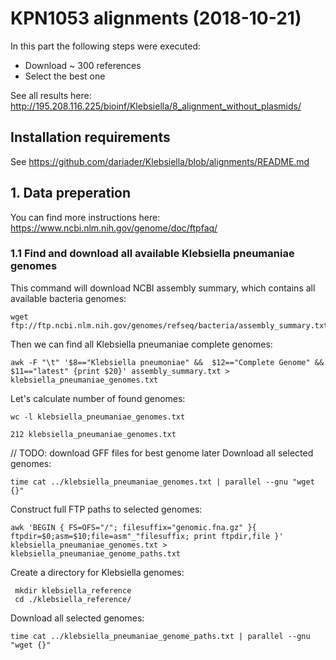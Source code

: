 # KPN1053 alignments (2018-10-21)

In this part the following steps were executed:
  - Download ~ 300 references
  - Select the best one

See all results here: http://195.208.116.225/bioinf/Klebsiella/8_alignment_without_plasmids/

## Installation requirements
See https://github.com/dariader/Klebsiella/blob/alignments/README.md

## 1. Data preperation

You can find more instructions here: https://www.ncbi.nlm.nih.gov/genome/doc/ftpfaq/

### 1.1 Find and download all available Klebsiella pneumaniae genomes

This command will download NCBI assembly summary, which contains all available bacteria genomes:
```
wget ftp://ftp.ncbi.nlm.nih.gov/genomes/refseq/bacteria/assembly_summary.txt
```

Then we can find all Klebsiella pneumaniae complete genomes:
```
awk -F "\t" '$8=="Klebsiella pneumoniae" &&  $12=="Complete Genome" && $11=="latest" {print $20}' assembly_summary.txt > klebsiella_pneumaniae_genomes.txt
```

Let's calculate number of found genomes:
```
wc -l klebsiella_pneumaniae_genomes.txt 

212 klebsiella_pneumaniae_genomes.txt
```

// TODO: download GFF files for best genome later
Download all selected genomes:
```
time cat ../klebsiella_pneumaniae_genomes.txt | parallel --gnu "wget {}"
```

Construct full FTP paths to selected genomes:
```
awk 'BEGIN { FS=OFS="/"; filesuffix="genomic.fna.gz" }{ ftpdir=$0;asm=$10;file=asm"_"filesuffix; print ftpdir,file }' klebsiella_pneumaniae_genomes.txt > klebsiella_pneumaniae_genome_paths.txt
```

Create a directory for Klebsiella genomes:

```
 mkdir klebsiella_reference
 cd ./klebsiella_reference/
```

Download all selected genomes:
```
time cat ../klebsiella_pneumaniae_genome_paths.txt | parallel --gnu "wget {}"
```
